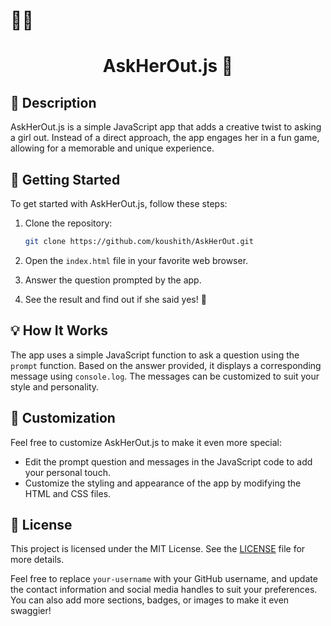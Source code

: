 # ✋🏻

<h1 align="center"> AskHerOut.js 🌹</h1>

## 📖 Description

AskHerOut.js is a simple JavaScript app that adds a creative twist to asking a girl out. Instead of a direct approach, the app engages her in a fun game, allowing for a memorable and unique experience.

## 🚀 Getting Started

To get started with AskHerOut.js, follow these steps:

1. Clone the repository:

   ```bash
   git clone https://github.com/koushith/AskHerOut.git
   ```

2. Open the `index.html` file in your favorite web browser.

3. Answer the question prompted by the app.

4. See the result and find out if she said yes! 🎉

## 💡 How It Works

The app uses a simple JavaScript function to ask a question using the `prompt` function. Based on the answer provided, it displays a corresponding message using `console.log`. The messages can be customized to suit your style and personality.

## 🎈 Customization

Feel free to customize AskHerOut.js to make it even more special:

- Edit the prompt question and messages in the JavaScript code to add your personal touch.
- Customize the styling and appearance of the app by modifying the HTML and CSS files.

## 📄 License

This project is licensed under the MIT License. See the [LICENSE](LICENSE) file for more details.

Feel free to replace `your-username` with your GitHub username, and update the contact information and social media handles to suit your preferences. You can also add more sections, badges, or images to make it even swaggier!
